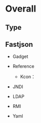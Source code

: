 # Overall 

## Type
Fastjson
- 
- Gadget 
- Reference
  - Kcon：

- JNDI 


- LDAP
- RMI

- Yaml




